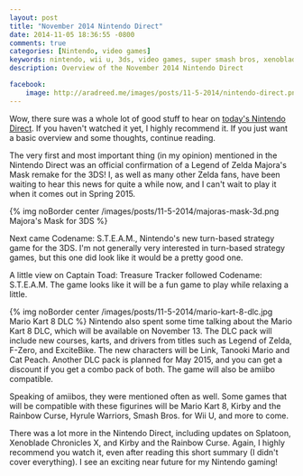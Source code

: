 ```yaml
---
layout: post
title: "November 2014 Nintendo Direct"
date: 2014-11-05 18:36:55 -0800
comments: true
categories: [Nintendo, video games]
keywords: nintendo, wii u, 3ds, video games, super smash bros, xenoblade, zelda, majora's mask, mario kart, nintendo direct, amiibo, kirby, hyrule warriors, pikmin
description: Overview of the November 2014 Nintendo Direct 

facebook:
    image: http://aradreed.me/images/posts/11-5-2014/nintendo-direct.png
---
```


Wow, there sure was a whole lot of good stuff to hear on <a href="https://www.youtube.com/watch?v=KkXmABkDlNE&list=UUGIY_O-8vW4rfX98KlMkvRg">today's Nintendo Direct</a>. If you haven't watched it yet, I highly recommend it. If you just want a basic overview and some thoughts, continue reading. <!-- more -->

The very first and most important thing (in my opinion) mentioned in the Nintendo Direct was an official confirmation of a Legend of Zelda Majora's Mask remake for the 3DS! I, as well as many other Zelda fans, have been waiting to hear this news for quite a while now, and I can't wait to play it when it comes out in Spring 2015.

{% img noBorder center /images/posts/11-5-2014/majoras-mask-3d.png Majora's Mask for 3DS %}

Next came Codename: S.T.E.A.M., Nintendo's new turn-based strategy game for the 3DS. I'm not generally very interested in turn-based strategy games, but this one did look like it would be a pretty good one. 

A little view on Captain Toad: Treasure Tracker followed Codename: S.T.E.A.M. The game looks like it will be a fun game to play while relaxing a little.  

{% img noBorder center /images/posts/11-5-2014/mario-kart-8-dlc.jpg Mario Kart 8 DLC %}
Nintendo also spent some time talking about the Mario Kart 8 DLC, which will be available on November 13. The DLC pack will include new courses, karts, and drivers from titles such as Legend of Zelda, F-Zero, and ExciteBike. The new characters will be Link, Tanooki Mario and Cat Peach. Another DLC pack is planned for May 2015, and you can get a discount if you get a combo pack of both. The game will also be amiibo compatible.

Speaking of amiibos, they were mentioned often as well. Some games that will be compatible with these figurines will be Mario Kart 8, Kirby and the Rainbow Curse, Hyrule Warriors, Smash Bros. for Wii U, and more to come. 

There was a lot more in the Nintendo Direct, including updates on Splatoon, Xenoblade Chronicles X, and Kirby and the Rainbow Curse. Again, I highly recommend you watch it, even after reading this short summary (I didn't cover everything). I see an exciting near future for my Nintendo gaming! 